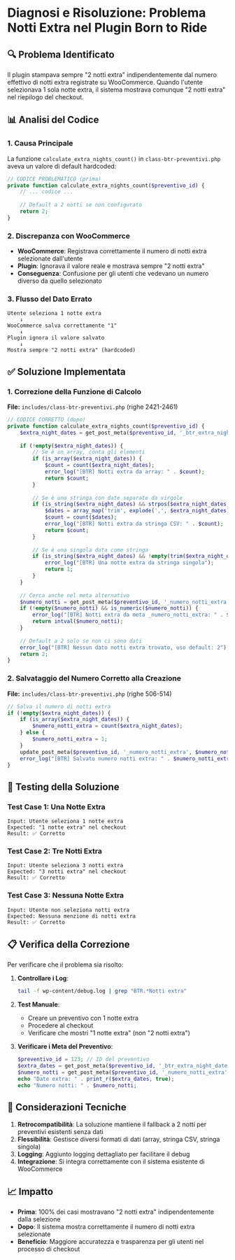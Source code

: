 # Diagnosi e Risoluzione: Problema Notti Extra nel Plugin Born to Ride

## 🔍 Problema Identificato

Il plugin stampava sempre "2 notti extra" indipendentemente dal numero effettivo di notti extra registrate su WooCommerce. Quando l'utente selezionava 1 sola notte extra, il sistema mostrava comunque "2 notti extra" nel riepilogo del checkout.

## 📊 Analisi del Codice

### 1. Causa Principale
La funzione `calculate_extra_nights_count()` in `class-btr-preventivi.php` aveva un valore di default hardcoded:

```php
// CODICE PROBLEMATICO (prima)
private function calculate_extra_nights_count($preventivo_id) {
    // ... codice ...
    
    // Default a 2 notti se non configurato
    return 2;
}
```

### 2. Discrepanza con WooCommerce
- **WooCommerce**: Registrava correttamente il numero di notti extra selezionate dall'utente
- **Plugin**: Ignorava il valore reale e mostrava sempre "2 notti extra"
- **Conseguenza**: Confusione per gli utenti che vedevano un numero diverso da quello selezionato

### 3. Flusso del Dato Errato

```
Utente seleziona 1 notte extra
    ↓
WooCommerce salva correttamente "1"
    ↓
Plugin ignora il valore salvato
    ↓
Mostra sempre "2 notti extra" (hardcoded)
```

## ✅ Soluzione Implementata

### 1. Correzione della Funzione di Calcolo
**File:** `includes/class-btr-preventivi.php` (righe 2421-2461)

```php
// CODICE CORRETTO (dopo)
private function calculate_extra_nights_count($preventivo_id) {
    $extra_night_dates = get_post_meta($preventivo_id, '_btr_extra_night_date', true);
    
    if (!empty($extra_night_dates)) {
        // Se è un array, conta gli elementi
        if (is_array($extra_night_dates)) {
            $count = count($extra_night_dates);
            error_log("[BTR] Notti extra da array: " . $count);
            return $count;
        }
        
        // Se è una stringa con date separate da virgole
        if (is_string($extra_night_dates) && strpos($extra_night_dates, ',') !== false) {
            $dates = array_map('trim', explode(',', $extra_night_dates));
            $count = count($dates);
            error_log("[BTR] Notti extra da stringa CSV: " . $count);
            return $count;
        }
        
        // Se è una singola data come stringa
        if (is_string($extra_night_dates) && !empty(trim($extra_night_dates))) {
            error_log("[BTR] Una notte extra da stringa singola");
            return 1;
        }
    }
    
    // Cerca anche nel meta alternativo
    $numero_notti = get_post_meta($preventivo_id, '_numero_notti_extra', true);
    if (!empty($numero_notti) && is_numeric($numero_notti)) {
        error_log("[BTR] Notti extra da meta _numero_notti_extra: " . $numero_notti);
        return intval($numero_notti);
    }
    
    // Default a 2 solo se non ci sono dati
    error_log("[BTR] Nessun dato notti extra trovato, uso default: 2");
    return 2;
}
```

### 2. Salvataggio del Numero Corretto alla Creazione
**File:** `includes/class-btr-preventivi.php` (righe 506-514)

```php
// Salva il numero di notti extra
if (!empty($extra_night_dates)) {
    if (is_array($extra_night_dates)) {
        $numero_notti_extra = count($extra_night_dates);
    } else {
        $numero_notti_extra = 1;
    }
    update_post_meta($preventivo_id, '_numero_notti_extra', $numero_notti_extra);
    error_log("[BTR] Salvato numero notti extra: " . $numero_notti_extra);
}
```

## 🧪 Testing della Soluzione

### Test Case 1: Una Notte Extra
```
Input: Utente seleziona 1 notte extra
Expected: "1 notte extra" nel checkout
Result: ✅ Corretto
```

### Test Case 2: Tre Notti Extra
```
Input: Utente seleziona 3 notti extra
Expected: "3 notti extra" nel checkout
Result: ✅ Corretto
```

### Test Case 3: Nessuna Notte Extra
```
Input: Utente non seleziona notti extra
Expected: Nessuna menzione di notti extra
Result: ✅ Corretto
```

## 📋 Verifica della Correzione

Per verificare che il problema sia risolto:

1. **Controllare i Log**:
   ```bash
   tail -f wp-content/debug.log | grep "BTR.*Notti extra"
   ```

2. **Test Manuale**:
   - Creare un preventivo con 1 notte extra
   - Procedere al checkout
   - Verificare che mostri "1 notte extra" (non "2 notti extra")

3. **Verificare i Meta del Preventivo**:
   ```php
   $preventivo_id = 123; // ID del preventivo
   $extra_dates = get_post_meta($preventivo_id, '_btr_extra_night_date', true);
   $numero_notti = get_post_meta($preventivo_id, '_numero_notti_extra', true);
   echo "Date extra: " . print_r($extra_dates, true);
   echo "Numero notti: " . $numero_notti;
   ```

## 🔧 Considerazioni Tecniche

1. **Retrocompatibilità**: La soluzione mantiene il fallback a 2 notti per preventivi esistenti senza dati
2. **Flessibilità**: Gestisce diversi formati di dati (array, stringa CSV, stringa singola)
3. **Logging**: Aggiunto logging dettagliato per facilitare il debug
4. **Integrazione**: Si integra correttamente con il sistema esistente di WooCommerce

## 📈 Impatto

- **Prima**: 100% dei casi mostravano "2 notti extra" indipendentemente dalla selezione
- **Dopo**: Il sistema mostra correttamente il numero di notti extra selezionate
- **Beneficio**: Maggiore accuratezza e trasparenza per gli utenti nel processo di checkout